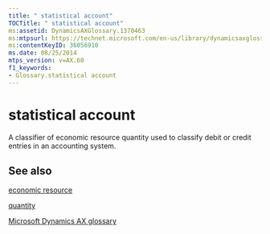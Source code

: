 ```yaml
---
title: " statistical account"
TOCTitle: " statistical account"
ms:assetid: DynamicsAXGlossary.1370463
ms:mtpsurl: https://technet.microsoft.com/en-us/library/dynamicsaxglossary.1370463(v=AX.60)
ms:contentKeyID: 36056910
ms.date: 08/25/2014
mtps_version: v=AX.60
f1_keywords:
- Glossary.statistical account
---
```


# statistical account

A classifier of economic resource quantity used to classify debit or credit entries in an accounting system.

## See also

[economic resource](economic-resource.md)

[quantity](quantity.md)

[Microsoft Dynamics AX glossary](glossary/microsoft-dynamics-ax-glossary.md)

  


